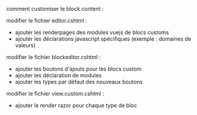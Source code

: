 ﻿comment customiser le block content :

modifier le fichier editor.cshtml :
- ajouter les renderpages des modules vuejs de blocs customs
- ajouter les déclarations javascript spécifiques (exemple : domaines de valeurs)

modifier le fichier blockeditor.cshtml : 
- ajouter les boutons d'ajouts pour les blocs custom
- ajouter les déclaration de modules
- ajouter les types par défaut des nouveaux boutons

modifier le fichier view.custom.cshtml :
- ajouter le render razor pour chaque type de bloc